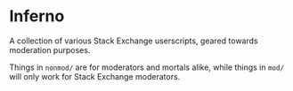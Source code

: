 Inferno
=======

A collection of various Stack Exchange userscripts, geared towards moderation purposes.

Things in `nonmod/` are for moderators and mortals alike, while things in `mod/` will only work for Stack Exchange moderators.

